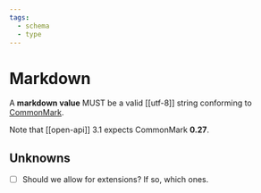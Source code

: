 ```yaml
---
tags:
  - schema
  - type
---
```

# Markdown

A **markdown value** MUST be a valid [[utf-8]] string conforming to [CommonMark].

Note that [[open-api]] 3.1 expects CommonMark **0.27**.


## Unknowns

- [ ] Should we allow for extensions? If so, which ones.





[CommonMark]: https://commonmark.org/